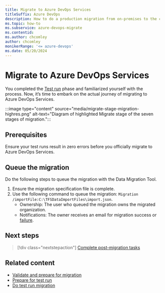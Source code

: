 ```yaml
---
title: Migrate to Azure DevOps Services
titleSuffix: Azure DevOps
description: How to do a production migration from on-premises to the cloud in Azure DevOps Services.
ms.topic: how-to
ms.subservice: azure-devops-migrate
ms.contentid: 
ms.author: chcomley
author: chcomley
monikerRange: '<= azure-devops'
ms.date: 05/20/2024
---
```


# Migrate to Azure DevOps Services 

You completed the [Test run](migration-test-run.md) phase and familiarized yourself with the process. Now, it’s time to embark on the actual journey of migrating to Azure DevOps Services. 

:::image type="content" source="media/migrate-stage-migration-highres.png" alt-text="Diagram of highlighted Migrate stage of the seven stages of migration.":::

## Prerequisites 

Ensure your test runs result in zero errors before you officially migrate to Azure DevOps Services. 

## Queue the migration 

Do the following steps to queue the migration with the Data Migration Tool.  

1. Ensure the migration specification file is complete. 
1. Use the following command to queue the migration: `Migration /importFile:C:\TFSDataImportFiles\import.json`. 
    - Ownership: The user who queued the migration owns the migrated organization. 
    - Notifications: The owner receives an email for migration success or [failure](migration-troubleshooting.md).

## Next steps

> [!div class="nextstepaction"]
> [Complete post-migration tasks](migration-post-migration.md)

## Related content 

- [Validate and prepare for migration](migration-validate.md)
- [Prepare for test run](migration-prepare-test-run.md)
- [Do test run migration](migration-test-run.md)

 